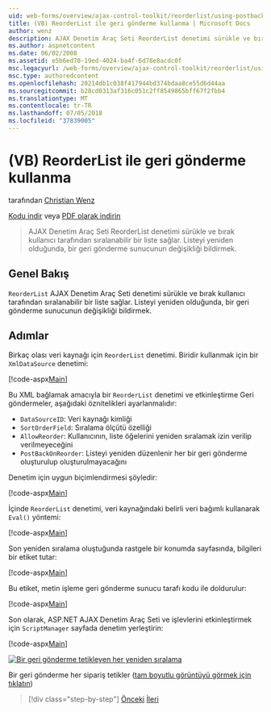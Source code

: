 ```yaml
---
uid: web-forms/overview/ajax-control-toolkit/reorderlist/using-postbacks-with-reorderlist-vb
title: (VB) ReorderList ile geri gönderme kullanma | Microsoft Docs
author: wenz
description: AJAX Denetim Araç Seti ReorderList denetimi sürükle ve bırak kullanıcı tarafından sıralanabilir bir liste sağlar. Listeyi yeniden her bir SAS...
ms.author: aspnetcontent
ms.date: 06/02/2008
ms.assetid: e5b6ed70-19ed-4024-ba4f-6d78e8acdc0f
msc.legacyurl: /web-forms/overview/ajax-control-toolkit/reorderlist/using-postbacks-with-reorderlist-vb
msc.type: authoredcontent
ms.openlocfilehash: 20214db1c038f417944bd374bdaa8ce55d6d44aa
ms.sourcegitcommit: b28cd0313af316c051c2ff8549865bff67f2fbb4
ms.translationtype: MT
ms.contentlocale: tr-TR
ms.lasthandoff: 07/05/2018
ms.locfileid: "37839005"
---
```

<a name="using-postbacks-with-reorderlist-vb"></a>(VB) ReorderList ile geri gönderme kullanma
====================
tarafından [Christian Wenz](https://github.com/wenz)

[Kodu indir](http://download.microsoft.com/download/9/3/f/93f8daea-bebd-4821-833b-95205389c7d0/ReorderList4.vb.zip) veya [PDF olarak indirin](http://download.microsoft.com/download/2/d/c/2dc10e34-6983-41d4-9c08-f78f5387d32b/reorderlist4VB.pdf)

> AJAX Denetim Araç Seti ReorderList denetimi sürükle ve bırak kullanıcı tarafından sıralanabilir bir liste sağlar. Listeyi yeniden olduğunda, bir geri gönderme sunucunun değişikliği bildirmek.


## <a name="overview"></a>Genel Bakış

`ReorderList` AJAX Denetim Araç Seti denetimi sürükle ve bırak kullanıcı tarafından sıralanabilir bir liste sağlar. Listeyi yeniden olduğunda, bir geri gönderme sunucunun değişikliği bildirmek.

## <a name="steps"></a>Adımlar

Birkaç olası veri kaynağı için `ReorderList` denetimi. Biridir kullanmak için bir `XmlDataSource` denetimi:

[!code-aspx[Main](using-postbacks-with-reorderlist-vb/samples/sample1.aspx)]

Bu XML bağlamak amacıyla bir `ReorderList` denetimi ve etkinleştirme Geri göndermeler, aşağıdaki öznitelikleri ayarlanmalıdır:

- `DataSourceID`: Veri kaynağı kimliği
- `SortOrderField`: Sıralama ölçütü özelliği
- `AllowReorder`: Kullanıcının, liste öğelerini yeniden sıralamak izin verilip verilmeyeceğini
- `PostBackOnReorder`: Listeyi yeniden düzenlenir her bir geri gönderme oluşturulup oluşturulmayacağını

Denetim için uygun biçimlendirmesi şöyledir:

[!code-aspx[Main](using-postbacks-with-reorderlist-vb/samples/sample2.aspx)]

İçinde `ReorderList` denetimi, veri kaynağındaki belirli veri bağımlı kullanarak `Eval()` yöntemi:

[!code-aspx[Main](using-postbacks-with-reorderlist-vb/samples/sample3.aspx)]

Son yeniden sıralama oluştuğunda rastgele bir konumda sayfasında, bilgileri bir etiket tutar:

[!code-aspx[Main](using-postbacks-with-reorderlist-vb/samples/sample4.aspx)]

Bu etiket, metin işleme geri gönderme sunucu tarafı kodu ile doldurulur:

[!code-aspx[Main](using-postbacks-with-reorderlist-vb/samples/sample5.aspx)]

Son olarak, ASP.NET AJAX Denetim Araç Seti ve işlevlerini etkinleştirmek için `ScriptManager` sayfada denetim yerleştirin:

[!code-aspx[Main](using-postbacks-with-reorderlist-vb/samples/sample6.aspx)]


[![Bir geri gönderme tetikleyen her yeniden sıralama](using-postbacks-with-reorderlist-vb/_static/image2.png)](using-postbacks-with-reorderlist-vb/_static/image1.png)

Bir geri gönderme her sipariş tetikler ([tam boyutlu görüntüyü görmek için tıklatın](using-postbacks-with-reorderlist-vb/_static/image3.png))

> [!div class="step-by-step"]
> [Önceki](drag-and-drop-via-reorderlist-cs.md)
> [İleri](drag-and-drop-via-reorderlist-vb.md)
